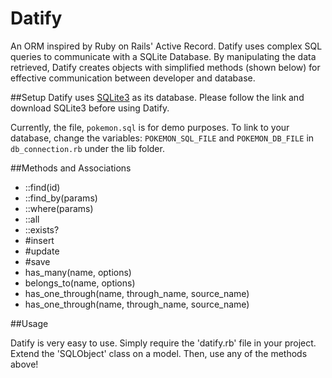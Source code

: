 # Datify
An ORM inspired by Ruby on Rails' Active Record. Datify uses complex SQL queries to communicate with a SQLite Database. By manipulating the data retrieved, Datify creates objects with simplified methods (shown below) for effective communication between developer and database.

##Setup
Datify uses [SQLite3](https://www.sqlite.org/) as its database. Please follow the link and download SQLite3 before using Datify.

Currently, the file, `pokemon.sql` is for demo purposes. To link to your database, change the variables: `POKEMON_SQL_FILE` and `POKEMON_DB_FILE` in `db_connection.rb` under the lib folder.

##Methods and Associations

* ::find(id)
* ::find_by(params)
* ::where(params)
* ::all
* ::exists?
* #insert
* #update
* #save
* has_many(name, options)
* belongs_to(name, options)
* has_one_through(name, through_name, source_name)
* has_one_through(name, through_name, source_name)

##Usage

Datify is very easy to use. Simply require the 'datify.rb' file in your project. Extend the 'SQLObject' class on a model. Then, use any of the methods above!
